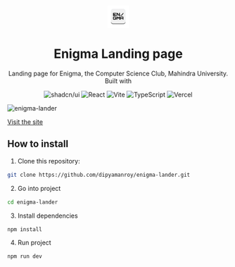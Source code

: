 <div align="center">
  <img src="src/assets/icon_trans.png" width="50" alt="Enigma Icon">
  <h1>Enigma Landing page</h1>
  <p>Landing page for Enigma, the Computer Science Club, Mahindra University. Built with</p>
  <p>
    <img src="https://img.shields.io/badge/shadcn/ui-000000?style=for-the-badge&logo=shadcn/ui&logoColor=white" alt="shadcn/ui">
    <img src="https://img.shields.io/badge/react-%2320232a.svg?style=for-the-badge&logo=react&logoColor=%2361DAFB" alt="React">
    <img src="https://img.shields.io/badge/vite-%23646CFF.svg?style=for-the-badge&logo=vite&logoColor=white" alt="Vite">
    <img src="https://img.shields.io/badge/typescript-%23007ACC.svg?style=for-the-badge&logo=typescript&logoColor=white" alt="TypeScript">
    <img src="https://img.shields.io/badge/vercel-%23000000.svg?style=for-the-badge&logo=vercel&logoColor=white" alt="Vercel">
  </p>
</div>



![enigma-lander](src/assets/enigma-landing.gif)

<a href="https://mu-enigma.org" target="_blank">Visit the site</a>

## How to install

1. Clone this repository:

```bash
git clone https://github.com/dipyamanroy/enigma-lander.git
```

2. Go into project

```bash
cd enigma-lander
```

3. Install dependencies

```bash
npm install
```

4. Run project

```bash
npm run dev
```

